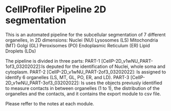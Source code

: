 # CellProfiler Pipeline 2D segmentation
This is an automated pipeline for the subcellular segmentation of 7 different organelles, in 2D dimensions:
Nuclei (NU)
Lysosomes (LS)
Mitochondria (MT)
Golgi (GL)
Peroxisomes (PO)
Endoplasmic Reticulum (ER)
Lipid Droplets (LDs)

The pipeline is divided in three parts:
PART-1 [CellP-2D_v1wNU_PART-1of3_03202022]:Is deputed for the identification of Nuclei, whole soma and cytoplasm.
PART-2 [CellP-2D_v1wNU_PART-2of3_03202022]: Is assigned to identify 6 organelles (LS, MT, GL, PO, ER, and LD).
PART-3 [CellP-2D_v1wNU_PART-3of3_03202022]: Is uses the objects previusly identified to measure contacts in between organelles (1 to 1), the distribution of the organelles and the contacts, and it contains the export module to csv file. 

Please reffer to the notes at each module.
